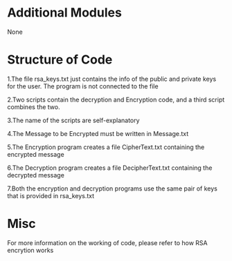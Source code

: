 # Additional Modules
None

# Structure of Code
1.The file rsa_keys.txt just contains the info of the public and private keys for the user. The program is not connected to the file

2.Two scripts contain the decryption and Encryption code, and a third script combines the two.

3.The name of the scripts are self-explanatory

4.The Message to be Encrypted must be written in Message.txt

5.The Encryption program creates a file CipherText.txt containing the encrypted message

6.The Decryption program creates a file DecipherText.txt containing the decrypted message

7.Both the encryption and decryption programs use the same pair of keys that is provided in rsa_keys.txt

# Misc
For more information on the working of code, please refer to how RSA encrytion works
